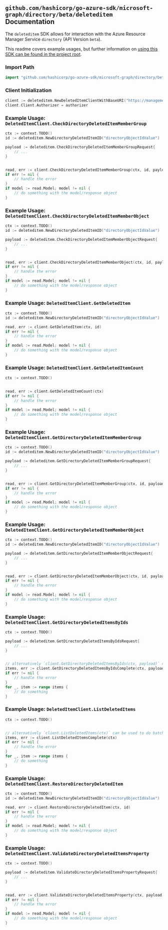 
## `github.com/hashicorp/go-azure-sdk/microsoft-graph/directory/beta/deleteditem` Documentation

The `deleteditem` SDK allows for interaction with the Azure Resource Manager Service `directory` (API Version `beta`).

This readme covers example usages, but further information on [using this SDK can be found in the project root](https://github.com/hashicorp/go-azure-sdk/tree/main/docs).

### Import Path

```go
import "github.com/hashicorp/go-azure-sdk/microsoft-graph/directory/beta/deleteditem"
```


### Client Initialization

```go
client := deleteditem.NewDeletedItemClientWithBaseURI("https://management.azure.com")
client.Client.Authorizer = authorizer
```


### Example Usage: `DeletedItemClient.CheckDirectoryDeletedItemMemberGroup`

```go
ctx := context.TODO()
id := deleteditem.NewDirectoryDeletedItemID("directoryObjectIdValue")

payload := deleteditem.CheckDirectoryDeletedItemMemberGroupRequest{
	// ...
}


read, err := client.CheckDirectoryDeletedItemMemberGroup(ctx, id, payload)
if err != nil {
	// handle the error
}
if model := read.Model; model != nil {
	// do something with the model/response object
}
```


### Example Usage: `DeletedItemClient.CheckDirectoryDeletedItemMemberObject`

```go
ctx := context.TODO()
id := deleteditem.NewDirectoryDeletedItemID("directoryObjectIdValue")

payload := deleteditem.CheckDirectoryDeletedItemMemberObjectRequest{
	// ...
}


read, err := client.CheckDirectoryDeletedItemMemberObject(ctx, id, payload)
if err != nil {
	// handle the error
}
if model := read.Model; model != nil {
	// do something with the model/response object
}
```


### Example Usage: `DeletedItemClient.GetDeletedItem`

```go
ctx := context.TODO()
id := deleteditem.NewDirectoryDeletedItemID("directoryObjectIdValue")

read, err := client.GetDeletedItem(ctx, id)
if err != nil {
	// handle the error
}
if model := read.Model; model != nil {
	// do something with the model/response object
}
```


### Example Usage: `DeletedItemClient.GetDeletedItemCount`

```go
ctx := context.TODO()


read, err := client.GetDeletedItemCount(ctx)
if err != nil {
	// handle the error
}
if model := read.Model; model != nil {
	// do something with the model/response object
}
```


### Example Usage: `DeletedItemClient.GetDirectoryDeletedItemMemberGroup`

```go
ctx := context.TODO()
id := deleteditem.NewDirectoryDeletedItemID("directoryObjectIdValue")

payload := deleteditem.GetDirectoryDeletedItemMemberGroupRequest{
	// ...
}


read, err := client.GetDirectoryDeletedItemMemberGroup(ctx, id, payload)
if err != nil {
	// handle the error
}
if model := read.Model; model != nil {
	// do something with the model/response object
}
```


### Example Usage: `DeletedItemClient.GetDirectoryDeletedItemMemberObject`

```go
ctx := context.TODO()
id := deleteditem.NewDirectoryDeletedItemID("directoryObjectIdValue")

payload := deleteditem.GetDirectoryDeletedItemMemberObjectRequest{
	// ...
}


read, err := client.GetDirectoryDeletedItemMemberObject(ctx, id, payload)
if err != nil {
	// handle the error
}
if model := read.Model; model != nil {
	// do something with the model/response object
}
```


### Example Usage: `DeletedItemClient.GetDirectoryDeletedItemsByIds`

```go
ctx := context.TODO()

payload := deleteditem.GetDirectoryDeletedItemsByIdsRequest{
	// ...
}


// alternatively `client.GetDirectoryDeletedItemsByIds(ctx, payload)` can be used to do batched pagination
items, err := client.GetDirectoryDeletedItemsByIdsComplete(ctx, payload)
if err != nil {
	// handle the error
}
for _, item := range items {
	// do something
}
```


### Example Usage: `DeletedItemClient.ListDeletedItems`

```go
ctx := context.TODO()


// alternatively `client.ListDeletedItems(ctx)` can be used to do batched pagination
items, err := client.ListDeletedItemsComplete(ctx)
if err != nil {
	// handle the error
}
for _, item := range items {
	// do something
}
```


### Example Usage: `DeletedItemClient.RestoreDirectoryDeletedItem`

```go
ctx := context.TODO()
id := deleteditem.NewDirectoryDeletedItemID("directoryObjectIdValue")

read, err := client.RestoreDirectoryDeletedItem(ctx, id)
if err != nil {
	// handle the error
}
if model := read.Model; model != nil {
	// do something with the model/response object
}
```


### Example Usage: `DeletedItemClient.ValidateDirectoryDeletedItemsProperty`

```go
ctx := context.TODO()

payload := deleteditem.ValidateDirectoryDeletedItemsPropertyRequest{
	// ...
}


read, err := client.ValidateDirectoryDeletedItemsProperty(ctx, payload)
if err != nil {
	// handle the error
}
if model := read.Model; model != nil {
	// do something with the model/response object
}
```
